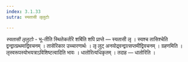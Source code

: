 ```yaml
---
index: 3.1.33
sutra: स्यतासी लृलुटोः

---
```

_स्यतासी लृलुटोः_ - भू-तीति स्थितेकर्तरि शबि॑ति शपि प्राप्ते —  स्यतासी लृ । स्यश्च तासिश्चेति द्वन्द्वात्प्रथमाद्विवचनम् । तासेरिकार उच्चारणार्थः । लृ लुट् अनयोद्र्वन्द्वात्सप्तमीद्विवचनम् । ग्रहणमिति । लृस्वरूपस्योभयत्राऽविशिष्टत्वादिति भावः । धातोरित्यधिकृतम् । तदाह — धातोरिति । 